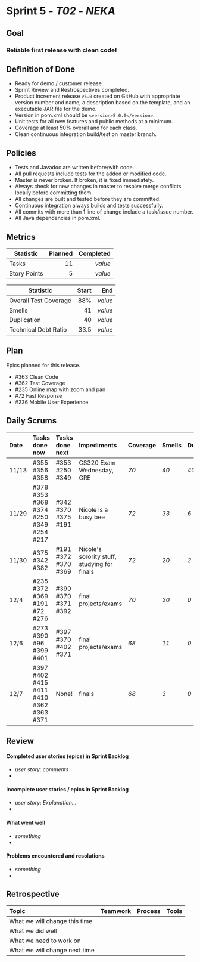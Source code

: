 # Sprint 5 - *T02* - *NEKA*

## Goal

### Reliable first release with clean code!

## Definition of Done

* Ready for demo / customer release.
* Sprint Review and Restrospectives completed.
* Product Increment release `v5.0` created on GitHub with appropriate version number and name, a description based on the template, and an executable JAR file for the demo.
* Version in pom.xml should be `<version>5.0.0</version>`.
* Unit tests for all new features and public methods at a minimum.
* Coverage at least 50% overall and for each class.
* Clean continuous integration build/test on master branch.

## Policies

* Tests and Javadoc are written before/with code.  
* All pull requests include tests for the added or modified code.
* Master is never broken.  If broken, it is fixed immediately.
* Always check for new changes in master to resolve merge conflicts locally before committing them.
* All changes are built and tested before they are committed.
* Continuous integration always builds and tests successfully.
* All commits with more than 1 line of change include a task/issue number.
* All Java dependencies in pom.xml.


## Metrics

Statistic | Planned | Completed
--- | ---: | ---:
Tasks |  11  | *value* 
Story Points |  5  | *value* 


Statistic | Start | End
--- | ---: | ---:
Overall Test Coverage | 88% | *value* 
Smells | 41 | *value* 
Duplication | 40 | *value* 
Technical Debt Ratio | 33.5 | *value* 

## Plan

Epics planned for this release.

* #363 Clean Code
* #362 Test Coverage
* #235 Online map with zoom and pan
* #72 Fast Response
* #236 Mobile User Experience

## Daily Scrums

Date | Tasks done now | Tasks done next | Impediments | Coverage | Smells | Duplication | Technical Debt Ratio | Confidence
:--- | :--- | :--- | :--- | :--- | :--- | :--- | :--- | :---
11/13 | #355 #356 #358 | #353 #250 #349 | CS320 Exam Wednesday, GRE | *70* | *40* | *40* | *33.5* | Feeling great
11/29 | #378 #353 #368 #374 #250 #349 #254 #217 | #342 #370 #375 #191 | Nicole is a busy bee | *72* | *33* | *6* | *18.3* | Feeling good
11/30 | #375 #342 #382 | #191 #372 #370 #369 | Nicole's sorority stuff, studying for finals | *72* | *20* | *2* | *9.1* | Feeling lit
12/4 | #235 #372 #369 #191 #72 #276 | #390 #370 #371 #392 | final projects/exams | *70* | *20* | *0* | *6.8* | Good
12/6 | #273 #390 #96 #399 #401 | #397 #370 #402 #371 | final projects/exams | *68* | *11* | *0* | *7.3* | Good
12/7 | #397 #402 #415 #411 #410 #362 #363 #371 | None! | finals | *68* | *3* | *0* | *0.7* | Good 

## Review

#### Completed user stories (epics) in Sprint Backlog 
* *user story*:  *comments*
* 

#### Incomplete user stories / epics in Sprint Backlog 
* *user story*: *Explanation...*
*

#### What went well
* *something*
*

#### Problems encountered and resolutions
* *something*
*

## Retrospective

Topic | Teamwork | Process | Tools
:--- | :--- | :--- | :---
What we will change this time |  |  | 
What we did well |  |  | 
What we need to work on |  |  |
What we will change next time |  |  | 

